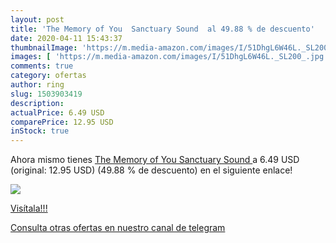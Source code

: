 ```yaml
---
layout: post
title: 'The Memory of You  Sanctuary Sound  al 49.88 % de descuento'
date: 2020-04-11 15:43:37
thumbnailImage: 'https://m.media-amazon.com/images/I/51DhgL6W46L._SL200_.jpg'
images: [ 'https://m.media-amazon.com/images/I/51DhgL6W46L._SL200_.jpg' ]
comments: true
category: ofertas
author: ring
slug: 1503903419
description:
actualPrice: 6.49 USD
comparePrice: 12.95 USD
inStock: true
---
```


Ahora mismo tienes [The Memory of You  Sanctuary Sound ](https://www.amazon.com/dp/1503903419/?tag=redken08-20) a 6.49 USD (original: 12.95 USD) (49.88 %  de descuento) en el siguiente enlace!

[![](https://m.media-amazon.com/images/I/51DhgL6W46L._SL200_.jpg)](https://www.amazon.com/dp/1503903419/?tag=redken08-20)

[Visítala!!!](https://www.amazon.com/dp/1503903419/?tag=redken08-20)

[Consulta otras ofertas en nuestro canal de telegram](https://t.me/s/ofertas25)
